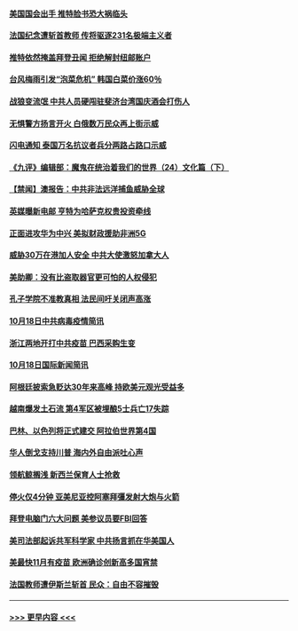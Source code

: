 #### [美国国会出手 推特脸书恐大祸临头](../pages/prog202/a102966337.md?t=10191702) 
#### [法国纪念遭斩首教师 传将驱逐231名极端主义者](../pages/prog202/a102966327.md?t=10191702) 
#### [推特依然掩盖拜登丑闻 拒绝解封纽邮账户](../pages/prog202/a102966318.md?t=10191702) 
#### [台风梅雨引发“泡菜危机” 韩国白菜价涨60％](../pages/prog202/a102966303.md?t=10191702) 
#### [战狼变流氓 中共人员硬闯驻斐济台湾国庆酒会打伤人](../pages/prog202/a102966182.md?t=10191702) 
#### [无惧警方扬言开火 白俄数万民众再上街示威](../pages/prog202/a102966241.md?t=10191702) 
#### [闪电通知 泰国万名抗议者兵分两路占路口示威](../pages/prog202/a102966193.md?t=10191702) 
#### [《九评》编辑部：魔鬼在统治着我们的世界（24）文化篇（下）](../pages/prog202/a1390345.md?t=10191702) 
#### [【禁闻】澳报告：中共非法远洋捕鱼威胁全球](../pages/prog202/a102966040.md?t=10191702) 
#### [英媒曝新电邮 亨特为哈萨克权贵投资牵线](../pages/prog202/a102966026.md?t=10191702) 
#### [正面进攻华为中兴 美拟财政援助非洲5G](../pages/prog202/a102966055.md?t=10191702) 
#### [威胁30万在港加人安全 中共大使激怒加拿大人](../pages/prog202/a102966077.md?t=10191702) 
#### [美助卿：没有比盗取器官更可怕的人权侵犯](../pages/prog202/a102966019.md?t=10191702) 
#### [孔子学院不准教真相 法民间吁关闭声高涨](../pages/prog202/a102966023.md?t=10191702) 
#### [10月18日中共病毒疫情简讯](../pages/prog202/a102965965.md?t=10191702) 
#### [浙江两地开打中共疫苗 巴西采购生变](../pages/prog202/a102965960.md?t=10191702) 
#### [10月18日国际新闻简讯](../pages/prog202/a102965946.md?t=10191702) 
#### [阿根廷披索急贬达30年来高峰 持欧美元观光受益多](../pages/prog202/a102965901.md?t=10191702) 
#### [越南爆发土石流 第4军区被埋酿5士兵亡17失踪](../pages/prog202/a102965880.md?t=10191702) 
#### [巴林、以色列将正式建交 阿拉伯世界第4国](../pages/prog202/a102965875.md?t=10191702) 
#### [华人倒戈支持川普 海内外自由派吐心声](../pages/prog202/a102965797.md?t=10191702) 
#### [领航鲸搁浅 新西兰保育人士抢救](../pages/prog202/a102965779.md?t=10191702) 
#### [停火仅4分钟 亚美尼亚控阿塞拜彊发射大炮与火箭](../pages/prog202/a102965713.md?t=10191702) 
#### [拜登电脑门六大问题 美参议员要FBI回答](../pages/prog202/a102965699.md?t=10191702) 
#### [美司法部起诉共军科学家 中共扬言抓在华美国人](../pages/prog202/a102965630.md?t=10191702) 
#### [美最快11月有疫苗 欧洲确诊创新高多国宵禁](../pages/prog202/a102965544.md?t=10191702) 
#### [法国教师遭伊斯兰斩首 民众：自由不容摧毁](../pages/prog202/a102965542.md?t=10191702) 

----
#### [ >>> 更早内容 <<< ](../indexes/prog202-earlier.md)
